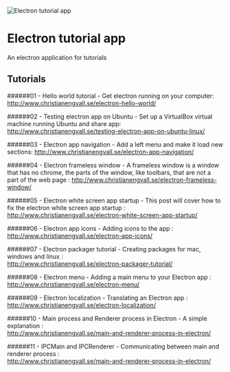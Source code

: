 ![Electron tutorial app](http://www.christianengvall.se/wp-content/uploads/2016/08/electron-titlebarhidden.png "Electron tutorial app")
# Electron tutorial app
An electron application for tutorials

## Tutorials
######01 - Hello world tutorial - Get electron running on your computer:
http://www.christianengvall.se/electron-hello-world/

######02 - Testing electron app on Ubuntu - Set up a VirtualBox virtual machine running Ubuntu and share app:
http://www.christianengvall.se/testing-electron-app-on-ubuntu-linux/

######03 - Electron app navigation - Add a left menu and make it load new sections:
http://www.christianengvall.se/electron-app-navigation/

######04 - Electron frameless window - A frameless window is a window that has no chrome, the parts of the window, like toolbars, that are not a part of the web page :
http://www.christianengvall.se/electron-frameless-window/

######05 - Electron white screen app startup - This post will cover how to fix the electron white screen app startup :
http://www.christianengvall.se/electron-white-screen-app-startup/

######06 - Electron app icons - Adding icons to the app :    
http://www.christianengvall.se/electron-app-icons/

######07 - Electron packager tutorial - Creating packages for mac, windows and linux :    
http://www.christianengvall.se/electron-packager-tutorial/

######08 - Electron menu - Adding a main menu to your Electron app :    
http://www.christianengvall.se/electron-menu/    

######09 - Electron localization - Translating an Electron app :    
http://www.christianengvall.se/electron-localization/

######10 - Main process and Renderer process in Electron - A simple explanation :    
http://www.christianengvall.se/main-and-renderer-process-in-electron/

######11 - IPCMain and IPCRenderer - Communicating between main and renderer process :    
http://www.christianengvall.se/main-and-renderer-process-in-electron/
